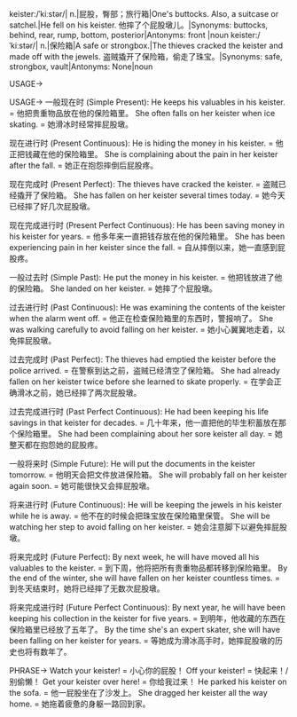 keister:/ˈkiːstər/| n.|屁股，臀部；旅行箱|One's buttocks.  Also, a suitcase or satchel.|He fell on his keister. 他摔了个屁股墩儿。|Synonyms: buttocks, behind, rear, rump, bottom, posterior|Antonyms: front |noun
keister:/ˈkiːstər/| n.|保险箱|A safe or strongbox.|The thieves cracked the keister and made off with the jewels.  盗贼撬开了保险箱，偷走了珠宝。|Synonyms: safe, strongbox, vault|Antonyms:  None|noun


USAGE->

USAGE->
一般现在时 (Simple Present):
He keeps his valuables in his keister. = 他把贵重物品放在他的保险箱里。
She often falls on her keister when ice skating. = 她滑冰时经常摔屁股墩。

现在进行时 (Present Continuous):
He is hiding the money in his keister. = 他正把钱藏在他的保险箱里。
She is complaining about the pain in her keister after the fall. = 她正在抱怨摔倒后屁股疼。

现在完成时 (Present Perfect):
The thieves have cracked the keister. = 盗贼已经撬开了保险箱。
She has fallen on her keister several times today. = 她今天已经摔了好几次屁股墩。

现在完成进行时 (Present Perfect Continuous):
He has been saving money in his keister for years. = 他多年来一直把钱存放在他的保险箱里。
She has been experiencing pain in her keister since the fall. = 自从摔倒以来，她一直感到屁股疼。

一般过去时 (Simple Past):
He put the money in his keister. = 他把钱放进了他的保险箱。
She landed on her keister. = 她摔了个屁股墩。

过去进行时 (Past Continuous):
He was examining the contents of the keister when the alarm went off. = 他正在检查保险箱里的东西时，警报响了。
She was walking carefully to avoid falling on her keister. = 她小心翼翼地走着，以免摔屁股墩。

过去完成时 (Past Perfect):
The thieves had emptied the keister before the police arrived. = 在警察到达之前，盗贼已经清空了保险箱。
She had already fallen on her keister twice before she learned to skate properly. = 在学会正确滑冰之前，她已经摔了两次屁股墩。

过去完成进行时 (Past Perfect Continuous):
He had been keeping his life savings in that keister for decades. = 几十年来，他一直把他的毕生积蓄放在那个保险箱里。
She had been complaining about her sore keister all day. = 她整天都在抱怨她的屁股疼。

一般将来时 (Simple Future):
He will put the documents in the keister tomorrow. = 他明天会把文件放进保险箱。
She will probably fall on her keister again soon. = 她可能很快又会摔屁股墩。

将来进行时 (Future Continuous):
He will be keeping the jewels in his keister while he is away. = 他不在的时候会把珠宝放在保险箱里保管。
She will be watching her step to avoid falling on her keister. = 她会注意脚下以避免摔屁股墩。

将来完成时 (Future Perfect):
By next week, he will have moved all his valuables to the keister. = 到下周，他将把所有贵重物品都转移到保险箱里。
By the end of the winter, she will have fallen on her keister countless times. = 到冬天结束时，她将已经摔了无数次屁股墩。

将来完成进行时 (Future Perfect Continuous):
By next year, he will have been keeping his collection in the keister for five years. = 到明年，他收藏的东西在保险箱里已经放了五年了。
By the time she's an expert skater, she will have been falling on her keister for years. = 等她成为滑冰高手时，她摔屁股墩的历史也将有数年了。


PHRASE->
Watch your keister! = 小心你的屁股！
Off your keister! = 快起来！/ 别偷懒！
Get your keister over here! = 你给我过来！
He parked his keister on the sofa. = 他一屁股坐在了沙发上。
She dragged her keister all the way home. = 她拖着疲惫的身躯一路回到家。
